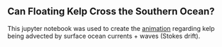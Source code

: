 ## Can Floating Kelp Cross the Southern Ocean?

This jupyter notebook was used to create the [animation](https://www.youtube.com/watch?v=yA1usi2kyN0) regarding kelp being advected by surface ocean currents + waves (Stokes drift). 
